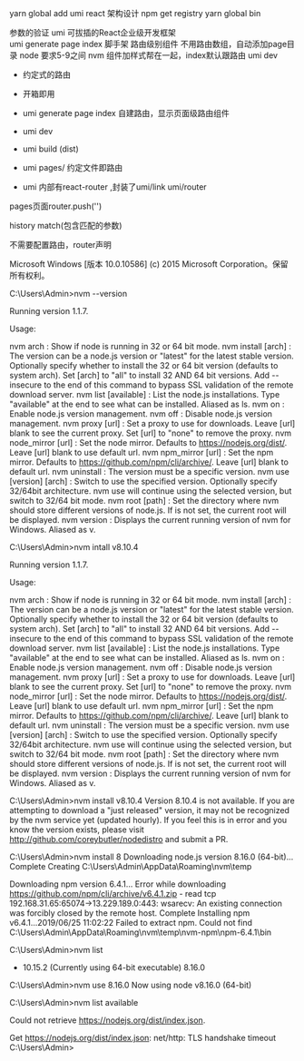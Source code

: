yarn global add umi
react 架构设计
npm get registry
yarn global bin

参数的验证
umi 可拔插的React企业级开发框架\
umi generate page index 脚手架 路由级别组件  不用路由数组，自动添加page目录
node 要求5-9之间
nvm 
组件加样式帮在一起，index默认跟路由
umi dev

- 约定式的路由
- 开箱即用 

- umi generate page index 自建路由，显示页面级路由组件
- umi dev
- umi build (dist)
- umi pages/ 约定文件即路由
- umi 内部有react-router ,封装了umi/link umi/router

pages页面router.push('')

history match(包含匹配的参数)

不需要配置路由，router声明






























Microsoft Windows [版本 10.0.10586]
(c) 2015 Microsoft Corporation。保留所有权利。

C:\Users\Admin>nvm --version

Running version 1.1.7.

Usage:

  nvm arch                     : Show if node is running in 32 or 64 bit mode.
  nvm install <version> [arch] : The version can be a node.js version or "latest" for the latest stable version.
                                 Optionally specify whether to install the 32 or 64 bit version (defaults to system arch).
                                 Set [arch] to "all" to install 32 AND 64 bit versions.
                                 Add --insecure to the end of this command to bypass SSL validation of the remote download server.
  nvm list [available]         : List the node.js installations. Type "available" at the end to see what can be installed. Aliased as ls.
  nvm on                       : Enable node.js version management.
  nvm off                      : Disable node.js version management.
  nvm proxy [url]              : Set a proxy to use for downloads. Leave [url] blank to see the current proxy.
                                 Set [url] to "none" to remove the proxy.
  nvm node_mirror [url]        : Set the node mirror. Defaults to https://nodejs.org/dist/. Leave [url] blank to use default url.
  nvm npm_mirror [url]         : Set the npm mirror. Defaults to https://github.com/npm/cli/archive/. Leave [url] blank to default url.
  nvm uninstall <version>      : The version must be a specific version.
  nvm use [version] [arch]     : Switch to use the specified version. Optionally specify 32/64bit architecture.
                                 nvm use <arch> will continue using the selected version, but switch to 32/64 bit mode.
  nvm root [path]              : Set the directory where nvm should store different versions of node.js.
                                 If <path> is not set, the current root will be displayed.
  nvm version                  : Displays the current running version of nvm for Windows. Aliased as v.


C:\Users\Admin>nvm intall v8.10.4

Running version 1.1.7.

Usage:

  nvm arch                     : Show if node is running in 32 or 64 bit mode.
  nvm install <version> [arch] : The version can be a node.js version or "latest" for the latest stable version.
                                 Optionally specify whether to install the 32 or 64 bit version (defaults to system arch).
                                 Set [arch] to "all" to install 32 AND 64 bit versions.
                                 Add --insecure to the end of this command to bypass SSL validation of the remote download server.
  nvm list [available]         : List the node.js installations. Type "available" at the end to see what can be installed. Aliased as ls.
  nvm on                       : Enable node.js version management.
  nvm off                      : Disable node.js version management.
  nvm proxy [url]              : Set a proxy to use for downloads. Leave [url] blank to see the current proxy.
                                 Set [url] to "none" to remove the proxy.
  nvm node_mirror [url]        : Set the node mirror. Defaults to https://nodejs.org/dist/. Leave [url] blank to use default url.
  nvm npm_mirror [url]         : Set the npm mirror. Defaults to https://github.com/npm/cli/archive/. Leave [url] blank to default url.
  nvm uninstall <version>      : The version must be a specific version.
  nvm use [version] [arch]     : Switch to use the specified version. Optionally specify 32/64bit architecture.
                                 nvm use <arch> will continue using the selected version, but switch to 32/64 bit mode.
  nvm root [path]              : Set the directory where nvm should store different versions of node.js.
                                 If <path> is not set, the current root will be displayed.
  nvm version                  : Displays the current running version of nvm for Windows. Aliased as v.


C:\Users\Admin>nvm install v8.10.4
Version 8.10.4 is not available. If you are attempting to download a "just released" version,
it may not be recognized by the nvm service yet (updated hourly). If you feel this is in error and
you know the version exists, please visit http://github.com/coreybutler/nodedistro and submit a PR.

C:\Users\Admin>nvm install 8
Downloading node.js version 8.16.0 (64-bit)...
Complete
Creating C:\Users\Admin\AppData\Roaming\nvm\temp

Downloading npm version 6.4.1... Error while downloading https://github.com/npm/cli/archive/v6.4.1.zip - read tcp 192.168.31.65:65074->13.229.189.0:443: wsarecv: An existing connection was forcibly closed by the remote host.
Complete
Installing npm v6.4.1...2019/06/25 11:02:22 Failed to extract npm. Could not find C:\Users\Admin\AppData\Roaming\nvm\temp\nvm-npm\npm-6.4.1\bin

C:\Users\Admin>nvm list

  * 10.15.2 (Currently using 64-bit executable)
    8.16.0

C:\Users\Admin>nvm use 8.16.0
Now using node v8.16.0 (64-bit)

C:\Users\Admin>nvm list available

Could not retrieve https://nodejs.org/dist/index.json.


Get https://nodejs.org/dist/index.json: net/http: TLS handshake timeout
C:\Users\Admin>
